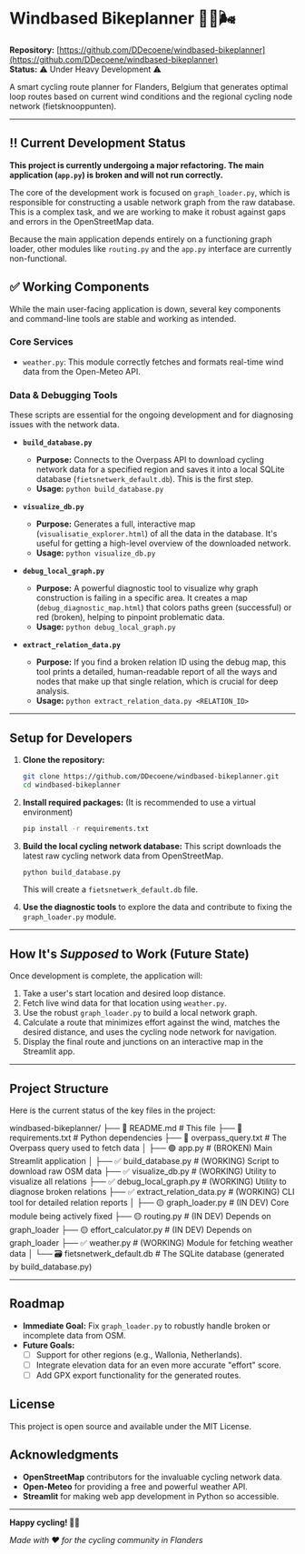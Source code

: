 # Windbased Bikeplanner 🚴‍♂️🌬️

**Repository:** [https://github.com/DDecoene/windbased-bikeplanner](https://github.com/DDecoene/windbased-bikeplanner)  
**Status:** ⚠️ Under Heavy Development ⚠️

A smart cycling route planner for Flanders, Belgium that generates optimal loop routes based on current wind conditions and the regional cycling node network (fietsknooppunten).

---

## ‼️ Current Development Status

**This project is currently undergoing a major refactoring. The main application (`app.py`) is broken and will not run correctly.**

The core of the development work is focused on `graph_loader.py`, which is responsible for constructing a usable network graph from the raw database. This is a complex task, and we are working to make it robust against gaps and errors in the OpenStreetMap data.

Because the main application depends entirely on a functioning graph loader, other modules like `routing.py` and the `app.py` interface are currently non-functional.

## ✅ Working Components

While the main user-facing application is down, several key components and command-line tools are stable and working as intended.

### Core Services
*   `weather.py`: This module correctly fetches and formats real-time wind data from the Open-Meteo API.

### Data & Debugging Tools
These scripts are essential for the ongoing development and for diagnosing issues with the network data.

*   **`build_database.py`**
    *   **Purpose:** Connects to the Overpass API to download cycling network data for a specified region and saves it into a local SQLite database (`fietsnetwerk_default.db`). This is the first step.
    *   **Usage:** `python build_database.py`

*   **`visualize_db.py`**
    *   **Purpose:** Generates a full, interactive map (`visualisatie_explorer.html`) of all the data in the database. It's useful for getting a high-level overview of the downloaded network.
    *   **Usage:** `python visualize_db.py`

*   **`debug_local_graph.py`**
    *   **Purpose:** A powerful diagnostic tool to visualize why graph construction is failing in a specific area. It creates a map (`debug_diagnostic_map.html`) that colors paths green (successful) or red (broken), helping to pinpoint problematic data.
    *   **Usage:** `python debug_local_graph.py`

*   **`extract_relation_data.py`**
    *   **Purpose:** If you find a broken relation ID using the debug map, this tool prints a detailed, human-readable report of all the ways and nodes that make up that single relation, which is crucial for deep analysis.
    *   **Usage:** `python extract_relation_data.py <RELATION_ID>`

---

## Setup for Developers

1.  **Clone the repository:**
    ```bash
    git clone https://github.com/DDecoene/windbased-bikeplanner.git
    cd windbased-bikeplanner
    ```

2.  **Install required packages:**
    (It is recommended to use a virtual environment)
    ```bash
    pip install -r requirements.txt
    ```

3.  **Build the local cycling network database:**
    This script downloads the latest raw cycling network data from OpenStreetMap.
    ```bash
    python build_database.py
    ```
    This will create a `fietsnetwerk_default.db` file.

4.  **Use the diagnostic tools** to explore the data and contribute to fixing the `graph_loader.py` module.

---

## How It's *Supposed* to Work (Future State)

Once development is complete, the application will:
1.  Take a user's start location and desired loop distance.
2.  Fetch live wind data for that location using `weather.py`.
3.  Use the robust `graph_loader.py` to build a local network graph.
4.  Calculate a route that minimizes effort against the wind, matches the desired distance, and uses the cycling node network for navigation.
5.  Display the final route and junctions on an interactive map in the Streamlit app.

---

## Project Structure

Here is the current status of the key files in the project:

windbased-bikeplanner/
├── 📝 README.md # This file
├── 📝 requirements.txt # Python dependencies
├── 📝 overpass_query.txt # The Overpass query used to fetch data
│
├── 🟢 app.py # (BROKEN) Main Streamlit application
│
├── ✅ build_database.py # (WORKING) Script to download raw OSM data
├── ✅ visualize_db.py # (WORKING) Utility to visualize all relations
├── ✅ debug_local_graph.py # (WORKING) Utility to diagnose broken relations
├── ✅ extract_relation_data.py # (WORKING) CLI tool for detailed relation reports
│
├── 🟡 graph_loader.py # (IN DEV) Core module being actively fixed
├── 🟡 routing.py # (IN DEV) Depends on graph_loader
├── 🟡 effort_calculator.py # (IN DEV) Depends on graph_loader
├── ✅ weather.py # (WORKING) Module for fetching weather data
│
└── 🗃️ fietsnetwerk_default.db # The SQLite database (generated by build_database.py)


---

## Roadmap

-   **Immediate Goal:** Fix `graph_loader.py` to robustly handle broken or incomplete data from OSM.
-   **Future Goals:**
    -   [ ] Support for other regions (e.g., Wallonia, Netherlands).
    -   [ ] Integrate elevation data for an even more accurate "effort" score.
    -   [ ] Add GPX export functionality for the generated routes.

## License

This project is open source and available under the MIT License.

## Acknowledgments

-   **OpenStreetMap** contributors for the invaluable cycling network data.
-   **Open-Meteo** for providing a free and powerful weather API.
-   **Streamlit** for making web app development in Python so accessible.

---

**Happy cycling! 🚴‍♂️**

*Made with ❤️ for the cycling community in Flanders*